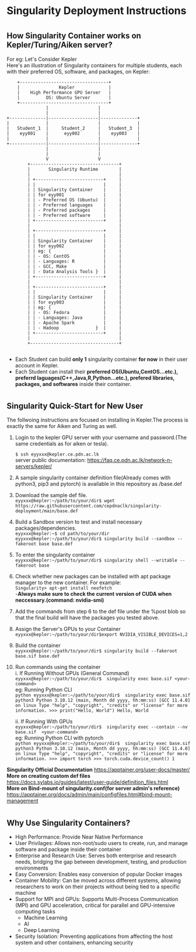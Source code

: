 # <h1>Singularity Deployment Instructions</h1>

# <h2>How Singularity Container works on Kepler/Turing/Aiken server?</h2>

For eg: Let's Consider Kepler\
Here's an illustration of Singularity containers for multiple students, each with their preferred OS, software, and packages, on Kepler:
```
    +----------------------------------+
    |               Kepler             |
    |    High Performance GPU Server   |
    |          OS: Ubuntu Server       |
    +----------------------------------+
               |                   |
               |                   |
+--------------|-------------------|--------------+
|              |                   |              |
|   Student_1  |     Student_2     |   Student_3  |
|    eyy001    |      eyy002       |    eyy003    |
|              |                   |              |
+--------------|-------------------|--------------+
               |                   |
               |                   |
               V                   V
        +----------------------------------+
        |       Singularity Runtime        |
        |                                  |
        | +--------------------------+     |
        | |                          |     |
        | | Singularity Container    |     |
        | | for eyy001               |     |
        | | - Preferred OS (Ubuntu)  |     |
        | | - Preferred languages    |     |
        | | - Preferred packages     |     |
        | | - Preferred software     |     |
        | +--------------------------+     |
        |                                  |
        | +--------------------------+     |
        | |                          |     |
        | | Singularity Container    |     |
        | | for eyy002               |     |
        | | eg: {                    |     |
        | | - OS: CentOS             |     |
        | | - Languages: R           |     |
        | | - GCC, Make              |     |
        | | - Data Analysis Tools }  |     |
        | +--------------------------+     |
        |                                  |
        | +--------------------------+     |
        | |                          |     |
        | | Singularity Container    |     |
        | | for eyy003               |     |
        | | eg: {                    |     |
        | | - OS: Fedora             |     |
        | | - Languages: Java        |     |
        | | - Apache Spark           |     |
        | | - Hadoop              }  |     |
        | +--------------------------+     |
        |                                  |
        +----------------------------------+
                                               

```
- Each Student can build <b>only 1</b> singularity container <b>for now</b> in their user account in Kepler.
- Each Student can install their <b>preferred OS(Ubuntu,CentOS...etc.), preferrd laguages(C++,Java,R,Python...etc.), prefered libraries, packages, and softwares</b> inside their container.


# <h2>Singularity Quick-Start for New User</h2>
The follwoing instructions are focused on installing in Kepler.The process is exactly the same for Aiken and Turing as well.

1. Login to the kepler GPU server with your username and password.(The same credentials as for aiken or tesla).

    ```$ ssh eyyxxx@kepler.ce.pdn.ac.lk ```\
   server public documentation: https://faq.ce.pdn.ac.lk/network-n-servers/kepler/

2. A sample singularity container definition file(Already comes with python3, pip3 and pytorch) is available in this repository as /base.def  

3. Download the sample def file.<br />
 ```eyyxxx@kepler:~/path/to/your/dir$ wget https://raw.githubusercontent.com/cepdnaclk/singularity-deployment/main/base.def```

4. Build a Sandbox version to test and install necessary packages/dependencies.\
    ```eyyxxx@kepler:~$ cd path/to/your/dir```\
    ```eyyxxx@kepler:~/path/to/your/dir$ singularity build --sandbox --fakeroot base base.def ```

5. To enter the singularity container\
    ```eyyxxx@kepler:~/path/to/your/dir$ singularity shell --writable --fakeroot base```

6. Check whether new packages can be installed with apt package manager to the new container.
   For example:\
    ```Singularity> apt-get install neofetch```\
    -<b>Always make sure to check the current version of CUDA when neccessary.(command: nvidia-smi)</b>

7. Add the commands from step 6 to the def file under the %post blob so that the final build will have the packages you tested above.

8. Assign the Server's GPUs to your Container\
    ```eyyxxx@kepler:~/path/to/your/dir$export NVIDIA_VISIBLE_DEVICES=1,2```

9. Build the container\
    ```eyyxxx@kepler:~/path/to/your/dir$ singularity build --fakeroot base.sif base.def```
   
10. Run commands using the container\
    i. If Running Without GPUs (General Command)\
    ```eyyxxx@kepler:~/path/to/your/dir$  singularity exec base.sif <your-command>```\
        eg: Running Python CLI\
            ````python
                eyyxxx@kepler:~/path/to/your/dir$  singularity exec base.sif python3
                Python 3.10.12 (main, Month dd yyyy, hh:mm:ss) [GCC 11.4.0] on linux
                Type "help", "copyright", "credits" or "license" for more information.
                >>> print("Hello, World")
                Hello, World
            ````

    ii. If Running With GPUs\
    ```eyyxxx@kepler:~/path/to/your/dir$  singularity exec --contain --nv base.sif  <your-command>```\
         eg: Running Python CLI with pytorch\
            ````python
                eyyxxx@kepler:~/path/to/your/dir$  singularity exec base.sif python3
                Python 3.10.12 (main, Month dd yyyy, hh:mm:ss) [GCC 11.4.0] on linux
                Type "help", "copyright", "credits" or "license" for more information.
                >>> import torch
                >>> torch.cuda.device_count()
                1
            ````    


<b>Singularity Official Documentation</b> https://apptainer.org/user-docs/master/ \
<b>More on creating custom def files</b> https://docs.sylabs.io/guides/latest/user-guide/definition_files.html \
<b>More on Bind-mount of singularity.conf(for server admin's reference)</b> https://apptainer.org/docs/admin/main/configfiles.html#bind-mount-management 

# <h2>Why Use Singularity Containers?</h2>

- High Performance: Provide Near Native Performance
- User Privilages: Allows non-root/sudo users to create, run, and manage software and package inside their container
- Enterprise and Research Use: Serves both enterprise and research needs, bridging the gap between development, testing, and production environments
- Easy Conversion: Enables easy conversion of popular Docker images
- Container Mobility: Can be moved across different systems, allowing researchers to work on their projects without being tied to a specific machine
- Support for MPI and GPUs: Supports Multi-Process Communication (MPI) and GPU acceleration, critical for parallel and GPU-intensive computing tasks
  - Machine Learning
  - AI
  - Deep Learning
- Security Isolation: Preventing applications from affecting the host system and other containers, enhancing security

